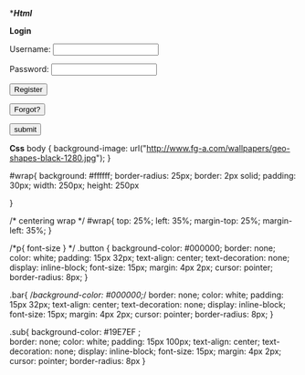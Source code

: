 ************Html***********
<head>

</head>
<div id="wrap"/>
<p> <strong>Login</strong> </p>
<p>
  <label>Username:</label>
<input class="w3-input" type="text"></p>

<p>
  <label>Password:</label>
<input class="w3-input" type="text"></p>

<button class="button">Register</button>

<button class="bar">Forgot?</button>

<button class="sub">submit</button>


**************Css**************
body {
    background-image: url("http://www.fg-a.com/wallpapers/geo-shapes-black-1280.jpg");
}
  
#wrap{
    background: #ffffff;
    border-radius: 25px;
    border: 2px solid;
    padding: 30px; 
    width: 250px;
    height: 250px
    
}

/* centering wrap */
#wrap{
  top: 25%;
  left: 35%;
  margin-top: 25%;
  margin-left: 35%;
}

/*p{
  font-size
}
*/
.button {
    background-color: #000000;
    border: none;
    color: white;
    padding: 15px 32px;
    text-align: center;
    text-decoration: none;
    display: inline-block;
    font-size: 15px;
    margin: 4px 2px;
    cursor: pointer;
    border-radius: 8px;
}

.bar{
    /*background-color: #000000;*/
    border: none;
    color: white;
    padding: 15px 32px;
    text-align: center;
    text-decoration: none;
    display: inline-block;
    font-size: 15px;
    margin: 4px 2px;
    cursor: pointer;
    border-radius: 8px;
}

.sub{
    background-color: #19E7EF ;   
    border: none;
    color: white;
    padding: 15px 100px;
    text-align: center;
    text-decoration: none;
    display: inline-block;
    font-size: 15px;
    margin: 4px 2px;
    cursor: pointer;
    border-radius: 8px
}

